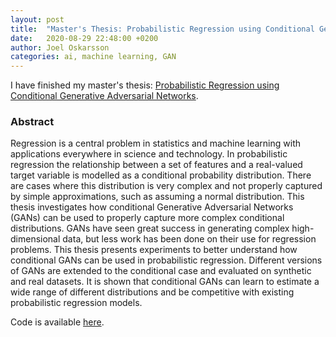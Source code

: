 ```yaml
---
layout: post
title:  "Master's Thesis: Probabilistic Regression using Conditional Generative Adversarial Networks"
date:   2020-08-29 22:48:00 +0200
author: Joel Oskarsson
categories: ai, machine learning, GAN
---
```


I have finished my master's thesis: [Probabilistic Regression using Conditional Generative Adversarial Networks](http://urn.kb.se/resolve?urn=urn:nbn:se:liu:diva-166637).

### Abstract
Regression is a central problem in statistics and machine learning with applications everywhere in science and technology. In probabilistic regression the relationship between a set of features and a real-valued target variable is modelled as a conditional probability distribution. There are cases where this distribution is very complex and not properly captured by simple approximations, such as assuming a normal distribution. This thesis investigates how conditional Generative Adversarial Networks (GANs) can be used to properly capture more complex conditional distributions. GANs have seen great success in generating complex high-dimensional data, but less work has been done on their use for regression problems. This thesis presents experiments to better understand how conditional GANs can be used in probabilistic regression. Different versions of GANs are extended to the conditional case and evaluated on synthetic and real datasets. It is shown that conditional GANs can learn to estimate a wide range of different distributions and be competitive with existing probabilistic regression models.

Code is available [here](https://github.com/joeloskarsson/CGAN-regression).

